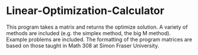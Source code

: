 # Linear-Optimization-Calculator
This program takes a matrix and returns the optimize solution. A variety of methods are included (e.g. the simplex method, the big M method). Example problems are included. The formatting of the program matrices are based on those taught in Math 308 at Simon Fraser University.
